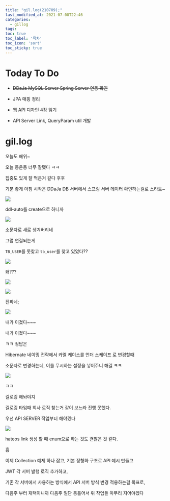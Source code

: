 ```yaml
---
title: "gil.log(210709);"
last_modified_at: 2021-07-08T22:46
categories: 
  - gillog
tags:
toc: true
toc_label: '목차'
toc_icon: 'sort'
toc_sticky: true
---
```

# Today To Do

- ~~DDaJa MySQL Server Spring Server 연동 확인~~

- JPA 매핑 정리

- 웹 API 디자인 4장 읽기

- API Server Link, QueryParam util 개발


# gil.log

오늘도 해위~

오늘 등운동 너무 잘됐다 ㅋㅋ

집중도 있게 잘 먹은거 같다 후후

기분 좋게 아침 시작은 DDaJa DB 서버에서 스프링 서버 데이터 확인하는걸로 스타트~



![](https://images.velog.io/images/gillog/post/89b7b0f6-67ef-44a7-8fc6-949d2dc93ded/image.png)

ddl-auto를 create으로 하니까

![](https://images.velog.io/images/gillog/post/29298e6d-452e-45c5-8fa4-b365b58eb160/image.png)

소문자로 새로 생겨버리네

그럼 연결되는게

`TB_USER`를 못찾고 `tb_user`를 찾고 있었다??

![](https://images.velog.io/images/gillog/post/a9b620c1-b6da-4ffe-8dad-ae1cbe4dda4a/image.png)

왜???

![](https://images.velog.io/images/gillog/post/ca5388d2-8696-4244-aabf-599b7ec1af51/image.png)


![](https://images.velog.io/images/gillog/post/b18d932f-9cb6-45f5-867f-84ebb3439151/image.png)

진짜네;



![](https://images.velog.io/images/gillog/post/ecc2c895-f731-438b-9fac-0407029eec61/image.png)

내가 이겼다~~~

내가 이겼다~~~

ㅋㅋ 정답은

Hibernate 네이밍 전략에서 카멜 케이스를 언더 스케이프 로 변경할때

소문자로 변경하는데, 이를 무시하는 설정을 넣어주니 해결 ㅋㅋ

![](https://images.velog.io/images/gillog/post/6f7019c3-0679-4294-9b6d-cd4724c7f31a/image.png)

ㅋㅋ

길로깅 해놔야지

길로깅 타임때 회사 로직 찾는거 같이 보느라 진행 못했다.

우선 API SERVER 작업부터 해야겠다

![](https://images.velog.io/images/gillog/post/cac5d4e0-fa2a-4110-bb3a-bb5155ca1223/image.png)

hateos link 생성 할 때 enum으로 하는 것도 괜찮은 것 같다.

흠

이제 Collection 예제 하나 잡고, 기본 정형화 구조로 API 예시 만들고

JWT 각 서버 발행 로직 추가하고,

기존 각 서버에서 사용하는 방식에서 API 서버 방식 변경 적용하는걸 목표로,


다음주 부터 재택이니까 다음주 일단 통틀어서 위 작업들 마무리 지어야겠다




